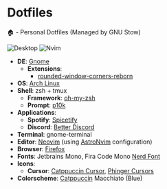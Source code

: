 # Dotfiles
🏠 - Personal Dotfiles (Managed by GNU Stow)

![Desktop](https://github.com/Thomas-Philippot/dotfiles/assets/36050256/e826c757-b196-4294-be78-af9fd390fd04)
![Nvim](https://github.com/Thomas-Philippot/dotfiles/assets/36050256/d1927d92-f9a5-4068-a9d9-bebb696e7844)




- **DE**: [Gnome](https://www.gnome.org/)
  - **Extensions**:
    -  [rounded-window-corners-reborn](https://github.com/flexagoon/rounded-window-corners)
- **OS**: [Arch Linux]([https://getfedora.org/](https://archlinux.org/))
- **Shell**: zsh + tmux
  - **Framework**: [oh-my-zsh](https://ohmyz.sh/)
  - **Prompt**: [p10k](https://github.com/romkatv/powerlevel10k)
- **Applications**:
  - **Spotify**: [Spicetify](https://spicetify.app/)
  - **Discord**: [Better Discord](https://betterdiscord.app/)
- **Terminal**: gnome-terminal
- **Editor**: [Neovim](https://github.com/neovim/neovim/) (using [AstroNvim](https://github.com/AstroNvim/AstroNvim) configuration)
- **Browser**: [Firefox](https://www.mozilla.org/firefox/)
- **Fonts**: Jetbrains Mono, Fira Code Mono [Nerd Font](https://www.nerdfonts.com/)
- **Icons**:
  - **Cursor**: [Catppuccin Cursor](https://github.com/catppuccin/cursors), [Phinger Cursors](https://github.com/phisch/phinger-cursors)
- **Colorscheme**: [Catppuccin](https://github.com/catppuccin/catppuccin) Macchiato (Blue)
